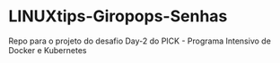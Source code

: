 # LINUXtips-Giropops-Senhas
Repo para o projeto do desafio Day-2 do PICK - Programa Intensivo de Docker e Kubernetes
